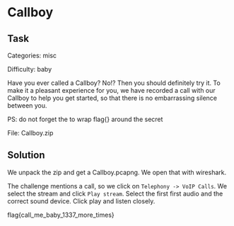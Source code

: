 # Callboy

## Task

Categories: misc

Difficulty: baby

Have you ever called a Callboy? No!? Then you should definitely try it. To make it a pleasant experience for you, we have recorded a call with our Callboy to help you get started, so that there is no embarrassing silence between you.

PS: do not forget the to wrap flag{} around the secret

File: Callboy.zip

## Solution

We unpack the zip and get a Callboy.pcapng. We open that with wireshark.

The challenge mentions a call, so we click on `Telephony -> VoIP Calls`. We select the stream and click `Play stream`. Select the first first audio and the correct sound device. Click play and listen closely.

flag{call_me_baby_1337_more_times}
